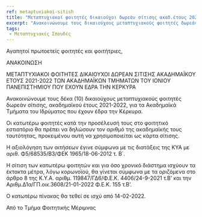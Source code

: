 ```yaml
---
ref: metaptuxiakoi-sitish
title: "Μεταπτυχιακοί φοιτητές δικαιούχοι δωρεάν σίτισης ακαδ.έτους 2021-2022, τμημάτων με έδρα την Κέρκυρα"
excerpt: "Ανακοινώνουμε τους δικαιούχους μεταπτυχιακούς φοιτητές δωρεάν σίτισης, ακαδημαϊκού έτους 2021-2022, για τα ακαδημαϊκά τμήματα του ιδρύματος που έχουν έδρα την Κέρκυρα."
tags: 
 - Μεταπτυχιακές Σπουδές
---
```



Αγαπητοί πρωτοετείς φοιτητές και φοιτήτριες,


ΑΝΑΚΟΙΝΩΣΗ

ΜΕΤΑΠΤΥΧΙΑΚΟΙ ΦΟΙΤΗΤΕΣ ΔΙΚΑΙΟΥΧΟΙ ΔΩΡΕΑΝ ΣΙΤΙΣΗΣ
ΑΚΑΔΗΜΑΪΚΟΥ ΕΤΟΥΣ 2021-2022 ΤΩΝ ΑΚΑΔΗΜΑΪΚΩΝ ΤΜΗΜΑΤΩΝ ΤΟΥ ΙΟΝΙΟΥ ΠΑΝΕΠΙΣΤΗΜΙΟΥ ΠΟΥ ΕΧΟΥΝ ΕΔΡΑ ΤΗΝ ΚΕΡΚΥΡΑ

 

Ανακοινώνουμε τους δέκα (10) δικαιούχους μεταπτυχιακούς φοιτητές δωρεάν σίτισης, ακαδημαϊκού έτους 2021-2022, για τα  Ακαδημαϊκά Τμήματα του Ιδρύματος που έχουν έδρα την Κέρκυρα.

Οι κατωτέρω φοιτητές κατά την προσέλευσή τους στο φοιτητικό εστιατόριο θα πρέπει να δηλώσουν τον αριθμό της ακαδημαϊκής τους ταυτότητας, προκειμένου αυτή να χρησιμοποιείται ως κάρτα σίτισης.

Η αξιολόγηση των αιτήσεων έγινε σύμφωνα με τις διατάξεις της ΚΥΑ με αριθ. Φ5/68535/Β3/ΦΕΚ 1965/18-06-2012 τ. Β΄.

Η σίτιση των κατωτέρω φοιτητών και για όσο χρονικό διάστημα ισχύουν τα έκτακτα μέτρα, λόγω κορωνοϊού, θα γίνεται σύμφωνα με τα οριζόμενα στο άρθρο 8 της Κ.Υ.Α. αριθμ. 119847/ΓΔ6/Φ.Ε.Κ. 4406/24-9-2021 τ.Β’ και την Αριθμ.Δ1α/ΓΠ.οικ.3608/21-01-2022 Φ.Ε.Κ. 155 τ.Β’.

 

Ο κατωτέρω πίνακας θα τεθεί σε ισχύ από 14-02-2022.

 



 

 

Από το Τμήμα Φοιτητικής Μέριμνας
